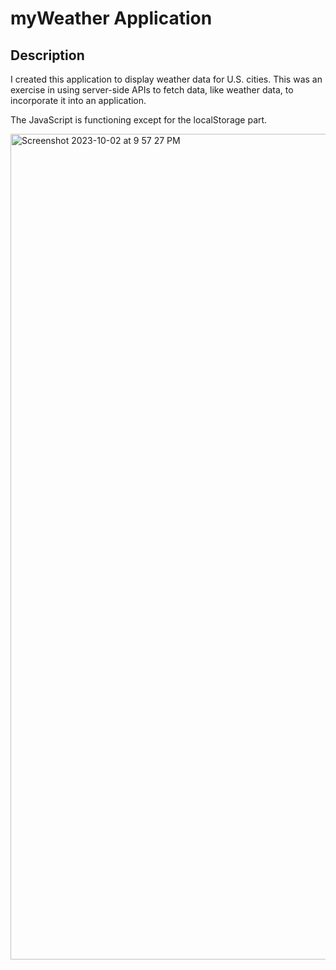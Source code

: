 # myWeather Application

## Description

I created this application to display weather data for U.S. cities. 
This was an exercise in using server-side APIs to fetch data, like weather data, to incorporate it into an application. 

The JavaScript is functioning except for the localStorage part. 

<img width="1321" alt="Screenshot 2023-10-02 at 9 57 27 PM" src="https://github.com/Kristin611/myWeather/assets/131815565/e671c8d2-54a3-4611-844a-79d37c76a952">